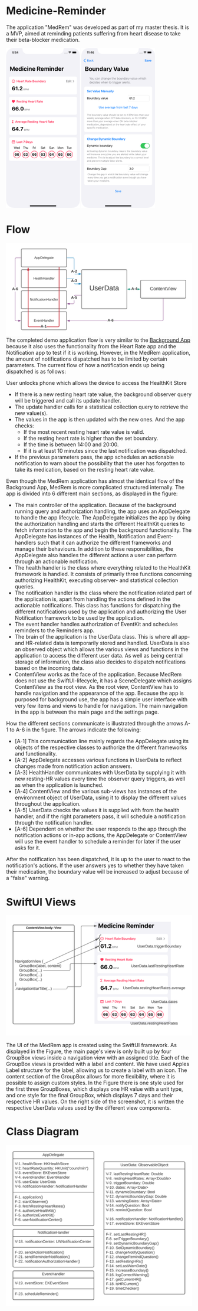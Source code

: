 # Medicine-Reminder
The application "MedRem" was developed as part of my master thesis. It is a MVP, aimed at reminding patients suffering from heart disease to take their beta-blocker medication. 

<img src="Images/app_menu_light.png" alt="Menu" width="200"/>
<img src="Images/app_settings_light.png" alt="Settings" width="200"/>

# Flow
![](Images/medrem-flow.png)
The completed demo application flow is very similar to the [Background App](https://github.com/Jaanesen/Background-App) because it also uses the functionality from the Heart Rate app and the Notification app to test if it is working. However, in the MedRem application, the amount of notifications dispatched has to be limited by certain parameters. The current flow of how a notification ends up being dispatched is as follows:
        
User unlocks phone which allows the device to access the HealthKit Store
 - If there is a new resting heart rate value, the background observer query will be triggered and call its update handler.
 - The update handler calls for a statistical collection query to retrieve the new value(s).
 - The values in the app is then updated with the new ones. And the app checks:
    - If the most recent resting heart rate value is valid.
    - If the resting heart rate is higher than the set boundary.
    - If the time is between 14:00 and 20:00.
    - If it is at least 10 minutes since the last notification was dispatched.
 - If the previous parameters pass, the app schedules an actionable notification to warn about the possibility that the user has forgotten to take its medication, based on the resting heart rate value. 
 
Even though the MedRem application has almost the identical flow of the Background App, MedRem is more complicated structured internally. The app is divided into 6 different main sections, as displayed in the figure: 

- The main controller of the application. Because of the background running query and authorization handling, the app uses an AppDelegate to handle the app lifecycle. The AppDelegate initializes the app by doing the authorization handling and starts the different HealthKit queries to fetch information to the app and begin the background functionality. The AppDelegate has instances of the Health, Notification and Event-handlers such that it can authorize the different frameworks and manage their behaviours. In addition to these responsibilities, the AppDelegate also handles the different actions a user can perform through an actionable notification.            
- The health handler is the class where everything related to the HealthKit framework is handled. It consists of primarily three functions concerning authorizing HealthKit, executing observer- and statistical collection queries.      
- The notification handler is the class where the notification related part of the application is, apart from handling the actions defined in the actionable notifications. This class has functions for dispatching the different notifications used by the application and authorizing the User Notification framework to be used by the application.
- The event handler handles authorization of EventKit and schedules reminders to the Reminders app. 
- The brain of the application is the UserData class. This is where all app- and HR-related data is temporarily stored and handled. UserData is also an observed object which allows the various views and functions in the application to access the different user data. As well as being central storage of information, the class also decides to dispatch notifications based on the incoming data.  
- ContentView works as the face of the application. Because MedRem does not use the SwiftUI-lifecycle, it has a SceneDelegate which assigns ContentView as the root view. As the root view, ContentView has to handle navigation and the appearance of the app. Because the app is purposed for background use, the app has a simple user interface with very few items and views to handle for navigation. The main navigation in the app is between the main page and the settings page. 
       
How the different sections communicate is illustrated through the arrows A-1 to A-6 in the figure. The arrows indicate the following:

- [A-1] This communication line mainly regards the AppDelegate using its objects of the respective classes to authorize the different frameworks and functionality.
- [A-2] AppDelegate accesses various functions in UserData to reflect changes made from notification action answers. 
- [A-3] HealthHandler communicates with UserData by supplying it with new resting-HR values every time the observer query triggers, as well as when the application is launched. 
- [A-4] ContentView and the various sub-views has instances of the environment object of UserData, using it to display the different values throughout the application. 
- [A-5] UserData checks the values it is supplied with from the health handler, and if the right parameters pass, it will schedule a notification through the notification handler.
- [A-6] Dependent on whether the user responds to the app through the notification actions or in-app actions, the AppDelegate or ContentView will use the event handler to schedule a reminder for later if the user asks for it.

        
After the notification has been dispatched, it is up to the user to react to the notification's actions. If the user answers yes to whether they have taken their medication, the boundary value will be increased to adjust because of a "false" warning.

# SwiftUI Views
![](Images/medrem-view.png)

The UI of the MedRem app is created using the SwiftUI framework. As displayed in the Figure, the main page's view is only built up by four GroupBox views inside a navigation view with an assigned title. Each of the GroupBox views is provided with a label and content. We have used Apples Label structure for the label, allowing us to create a label with an icon. The content section of the GroupBox allows for more flexibility, where it is possible to assign custom styles. In the Figure there is one style used for the first three GroupBoxes, which displays one HR value with a unit type, and one style for the final GroupBox, which displays 7 days and their respective HR values. On the right side of the screenshot, it is written the respective UserData values used by the different view components.

# Class Diagram
![](Images/medrem-uml.png)
